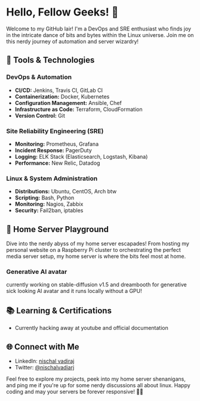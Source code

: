 
# Hello, Fellow Geeks! 👋

Welcome to my GitHub lair! I'm a DevOps and SRE enthusiast who finds joy in the intricate dance of bits and bytes within the Linux universe. Join me on this nerdy journey of automation and server wizardry!

## 🔧 Tools & Technologies

### DevOps & Automation
- **CI/CD:** Jenkins, Travis CI, GitLab CI
- **Containerization:** Docker, Kubernetes
- **Configuration Management:** Ansible, Chef
- **Infrastructure as Code:** Terraform, CloudFormation
- **Version Control:** Git

### Site Reliability Engineering (SRE)
- **Monitoring:** Prometheus, Grafana
- **Incident Response:** PagerDuty
- **Logging:** ELK Stack (Elasticsearch, Logstash, Kibana)
- **Performance:** New Relic, Datadog

### Linux & System Administration
- **Distributions:** Ubuntu, CentOS, Arch btw
- **Scripting:** Bash, Python
- **Monitoring:** Nagios, Zabbix
- **Security:** Fail2ban, iptables

## 🏡 Home Server Playground

Dive into the nerdy abyss of my home server escapades! From hosting my personal website on a Raspberry Pi cluster to orchestrating the perfect media server setup, my home server is where the bits feel most at home.

### Generative AI avatar
currently working on stable-diffusion v1.5 and dreambooth for generative sick looking AI avatar and it runs locally without a GPU!

## 📚 Learning & Certifications

- Currently hacking away at youtube and official documentation

## 🌐 Connect with Me

- LinkedIn: [nischal vadiraj](https://www.linkedin.com/in/nischal-vadiraj/)
- Twitter: [@nischalvadiarj](https://twitter.com/nischalvadiraj)

Feel free to explore my projects, peek into my home server shenanigans, and ping me if you're up for some nerdy discussions all about linux. Happy coding and may your servers be forever responsive! 🚀🤓

